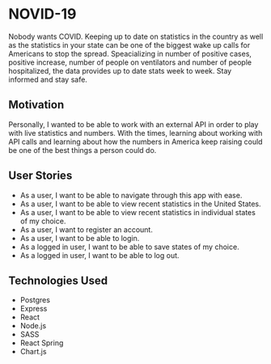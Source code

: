 # NOVID-19
Nobody wants COVID. Keeping up to date on statistics in the country as well as the statistics in your state can be one of the biggest wake up calls for Americans to stop the spread. Speacializing in number of positive cases, positive increase, number of people on ventilators and number of people hospitalized, the data provides up to date stats week to week. Stay informed and stay safe. 

## Motivation
Personally, I wanted to be able to work with an external API in order to play with live statistics and numbers. With the times, learning about working with API calls and learning about how the numbers in America keep raising could be one of the best things a person could do. 

## User Stories
- As a user, I want to be able to navigate through this app with ease.
- As a user, I want to be able to view recent statistics in the United States.
- As a user, I want to be able to view recent statistics in individual states of my choice.
- As a user, I want to register an account.
- As a user, I want to be able to login.
- As a logged in user, I want to be able to save states of my choice.
- As a logged in user, I want to be able to log out. 

## Technologies Used
- Postgres
- Express
- React
- Node.js
- SASS
- React Spring
- Chart.js


